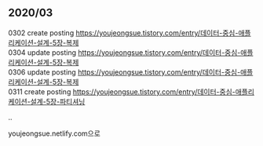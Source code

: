 ## 2020/03
0302 create posting https://youjeongsue.tistory.com/entry/데이터-중심-애플리케이션-설계-5장-복제<br>
0304 update posting https://youjeongsue.tistory.com/entry/데이터-중심-애플리케이션-설계-5장-복제<br>
0306 update posting https://youjeongsue.tistory.com/entry/데이터-중심-애플리케이션-설계-5장-복제<br>
0311 create posting https://youjeongsue.tistory.com/entry/데이터-중심-애플리케이션-설계-5장-파티셔닝<br>

..

youjeongsue.netlify.com으로 
